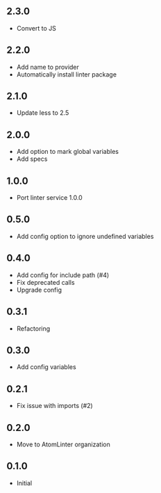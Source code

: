 ## 2.3.0
* Convert to JS

## 2.2.0
* Add name to provider
* Automatically install linter package

## 2.1.0
* Update less to 2.5

## 2.0.0
* Add option to mark global variables
* Add specs

## 1.0.0
* Port linter service 1.0.0

## 0.5.0
* Add config option to ignore undefined variables

## 0.4.0
* Add config for include path (#4)
* Fix deprecated calls
* Upgrade config

## 0.3.1
* Refactoring

## 0.3.0
* Add config variables

## 0.2.1
* Fix issue with imports (#2)

## 0.2.0
* Move to AtomLinter organization

## 0.1.0
* Initial
